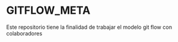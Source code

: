 # GITFLOW_META
Este repositorio tiene la finalidad de trabajar el modelo git flow con colaboradores
